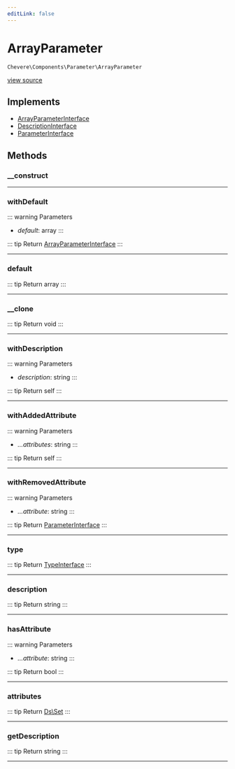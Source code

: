 ```yaml
---
editLink: false
---
```


# ArrayParameter

`Chevere\Components\Parameter\ArrayParameter`

[view source](https://github.com/chevere/chevere/blob/master/src/Chevere/Components/Parameter/ArrayParameter.php)

## Implements

- [ArrayParameterInterface](../../Interfaces/Parameter/ArrayParameterInterface.md)
- [DescriptionInterface](../../Interfaces/Common/DescriptionInterface.md)
- [ParameterInterface](../../Interfaces/Parameter/ParameterInterface.md)

## Methods

### __construct

---

### withDefault

::: warning Parameters
- *default*: array
:::

::: tip Return
[ArrayParameterInterface](../../Interfaces/Parameter/ArrayParameterInterface.md)
:::

---

### default

::: tip Return
array
:::

---

### __clone

::: tip Return
void
:::

---

### withDescription

::: warning Parameters
- *description*: string
:::

::: tip Return
self
:::

---

### withAddedAttribute

::: warning Parameters
- *...attributes*: string
:::

::: tip Return
self
:::

---

### withRemovedAttribute

::: warning Parameters
- *...attribute*: string
:::

::: tip Return
[ParameterInterface](../../Interfaces/Parameter/ParameterInterface.md)
:::

---

### type

::: tip Return
[TypeInterface](../../Interfaces/Type/TypeInterface.md)
:::

---

### description

::: tip Return
string
:::

---

### hasAttribute

::: warning Parameters
- *...attribute*: string
:::

::: tip Return
bool
:::

---

### attributes

::: tip Return
[Ds\Set](https://www.php.net/manual/class.ds\set)
:::

---

### getDescription

::: tip Return
string
:::

---
